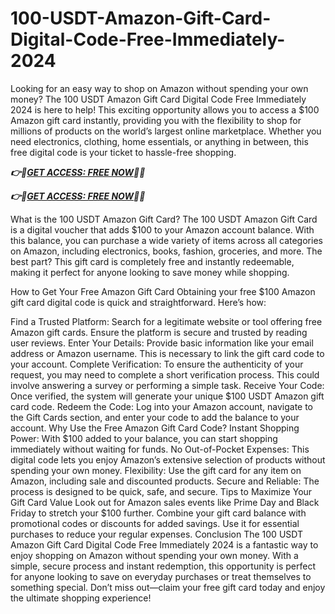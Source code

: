 # 100-USDT-Amazon-Gift-Card-Digital-Code-Free-Immediately-2024

Looking for an easy way to shop on Amazon without spending your own money? The 100 USDT Amazon Gift Card Digital Code Free Immediately 2024 is here to help! This exciting opportunity allows you to access a $100 Amazon gift card instantly, providing you with the flexibility to shop for millions of products on the world’s largest online marketplace. Whether you need electronics, clothing, home essentials, or anything in between, this free digital code is your ticket to hassle-free shopping.


***👉🔷[GET ACCESS: FREE NOW](https://btadeal.com/am7vc3x/)🔶✅***

***👉🔷[GET ACCESS: FREE NOW](https://btadeal.com/am7vc3x/)🔶✅***


What is the 100 USDT Amazon Gift Card?
The 100 USDT Amazon Gift Card is a digital voucher that adds $100 to your Amazon account balance. With this balance, you can purchase a wide variety of items across all categories on Amazon, including electronics, books, fashion, groceries, and more. The best part? This gift card is completely free and instantly redeemable, making it perfect for anyone looking to save money while shopping.

How to Get Your Free Amazon Gift Card
Obtaining your free $100 Amazon gift card digital code is quick and straightforward. Here’s how:

Find a Trusted Platform: Search for a legitimate website or tool offering free Amazon gift cards. Ensure the platform is secure and trusted by reading user reviews.
Enter Your Details: Provide basic information like your email address or Amazon username. This is necessary to link the gift card code to your account.
Complete Verification: To ensure the authenticity of your request, you may need to complete a short verification process. This could involve answering a survey or performing a simple task.
Receive Your Code: Once verified, the system will generate your unique $100 USDT Amazon gift card code.
Redeem the Code: Log into your Amazon account, navigate to the Gift Cards section, and enter your code to add the balance to your account.
Why Use the Free Amazon Gift Card Code?
Instant Shopping Power: With $100 added to your balance, you can start shopping immediately without waiting for funds.
No Out-of-Pocket Expenses: This digital code lets you enjoy Amazon’s extensive selection of products without spending your own money.
Flexibility: Use the gift card for any item on Amazon, including sale and discounted products.
Secure and Reliable: The process is designed to be quick, safe, and secure.
Tips to Maximize Your Gift Card Value
Look out for Amazon sales events like Prime Day and Black Friday to stretch your $100 further.
Combine your gift card balance with promotional codes or discounts for added savings.
Use it for essential purchases to reduce your regular expenses.
Conclusion
The 100 USDT Amazon Gift Card Digital Code Free Immediately 2024 is a fantastic way to enjoy shopping on Amazon without spending your own money. With a simple, secure process and instant redemption, this opportunity is perfect for anyone looking to save on everyday purchases or treat themselves to something special. Don’t miss out—claim your free gift card today and enjoy the ultimate shopping experience!
